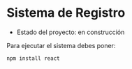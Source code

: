 <h1>Sistema de Registro</h1>

- Estado del proyecto: en construcción

Para ejecutar el sistema debes poner:

```npm install react```
